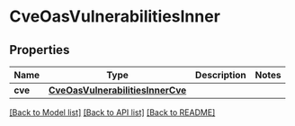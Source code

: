 # CveOasVulnerabilitiesInner


## Properties
Name | Type | Description | Notes
------------ | ------------- | ------------- | -------------
**cve** | [**CveOasVulnerabilitiesInnerCve**](CveOasVulnerabilitiesInnerCve.md) |  | 

[[Back to Model list]](../README.md#documentation-for-models) [[Back to API list]](../README.md#documentation-for-api-endpoints) [[Back to README]](../README.md)


